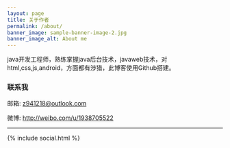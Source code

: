```yaml
---
layout: page
title: 关于作者
permalink: /about/
banner_image: sample-banner-image-2.jpg
banner_image_alt: About me
---
```


java开发工程师，熟练掌握java后台技术，javaweb技术，对html,css,js,android，方面都有涉猎，此博客使用Github搭建。

### 联系我

邮箱: z941218@outlook.com

微博: <a href="http://weibo.com/u/5562379862?refer_flag=1001030102_&is_all=1">http://weibo.com/u/1938705522</a>

---

{% include social.html %}

[pw]: http://processwire.com
[jekyll]: http://jekyllrb.com
